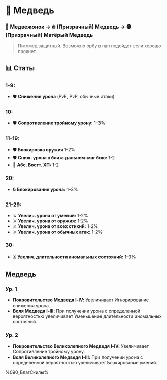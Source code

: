 # 🐻 Медведь  
### 🐻 Медвежонок → 🔥 (Призрачный) Медведь → 🟣 (Призрачный) Матёрый Медведь  
> Питомец защитный. Возможно орбу в пвп подойдет если хорошо прокнет.
## 📊 **Статы**

### **1-9:**  
- 🛡️ **Снижение урона** (PvE, PvP, обычные атаки)

### **10:**  
- 🛡️ **Сопротивление тройному урону:** 1–3%  

### **11-19:**  
- 🛡️ **Блокировка оружия** 1-2%  
- 🛡️ **Сниж. урона  в ближ-дальнем-маг бою:** 1-2  
- 🔋 **Абс. Востт. ХП:** 1-2  

### **20:**  
- 🔒 **Блокирование урона:** 1–3%  

### **21-29:**  
- ⚔️ **Увелич. урона от умений:** 1-2%  
- ⚔️ **Увелич. урона от оружия:** 1-2%  
- ⚔️ **Увелич. урона от всех стихий:** 1-2%  
- ⚔️ **Увелич. урона от обычных атак:** 1-2%

### **30:**  
- ⏳ **Увелич. длительности аномальных состояний:** 1–3%  



## Медведь
### Ур. 1
- **Покровительство Медведя Ⅰ-Ⅳ:** Увеличивает Игнорирование снижения урона.
- **Воля Медведя Ⅰ-Ⅲ:** При получении урона с определенной вероятностью увеличивает Уменьшение длительности аномальных состояний.

### Ур. 2
- **Покровительство Великолепного Медведя Ⅰ-Ⅳ:** Увеличивает Сопротивление тройному урону.
- **Воля Великолепного Медведя Ⅰ-Ⅲ:** При получении урона с определенной вероятностью увеличивает Блокирование умений.



%090_БлагСкилы%